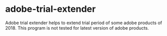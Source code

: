 # adobe-trial-extender
Adobe trial extender helps to extend trial period of some adobe products of 2018. This program is not tested for latest version of adobe products.
